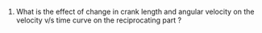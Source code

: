 1. What is the effect of change in crank length and angular velocity on the velocity v/s time curve on the reciprocating part ?
